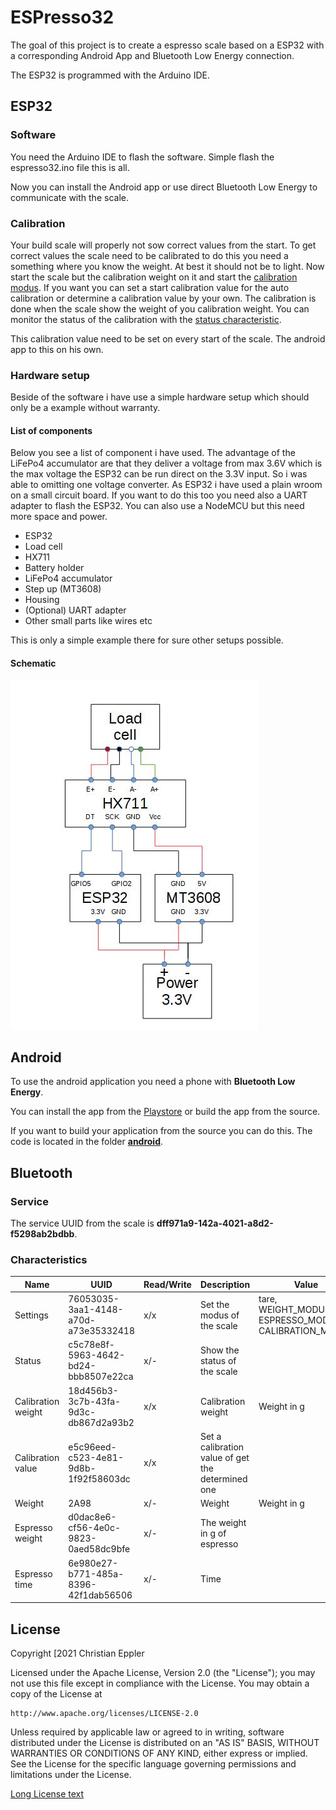 # ESPresso32

The goal of this project is to create a espresso scale based on a ESP32 with
a corresponding Android App and Bluetooth Low Energy connection.

The ESP32 is programmed with the Arduino IDE.

## ESP32

### Software
You need the Arduino IDE to flash the software.
Simple flash the espresso32.ino file this is all.

Now you can install the Android app or use direct Bluetooth Low Energy
to communicate with the scale.

### Calibration
Your build scale will properly not sow correct values from the start.
To get correct values the scale need to be calibrated to do this
you need  a something where you know the weight.
At best it should not be to light.
Now start the scale but the calibration weight on it and start the [calibration modus](#characteristics).
If you want you can set a start calibration value for the auto calibration or determine a calibration
value by your own.
The calibration is done when the scale show the weight of you calibration weight.
You can monitor the status of the calibration with the [status characteristic](#characteristics).

This calibration value need to be set on every start of the scale. The android app to this on his own.

### Hardware setup
Beside of the software i have use a simple hardware setup which should only be a example without warranty.

#### List of components
Below you see a list of component i have used.
The advantage of the LiFePo4 accumulator are that they deliver a voltage from
max 3.6V which is the max voltage the ESP32 can be run direct on the 3.3V input.
So i was able to omitting one voltage converter.
As ESP32 i have used a plain wroom on a small circuit board.
If you want to do this too you need also a UART adapter to flash the ESP32.
You can also use a NodeMCU but this need more space and power.

- ESP32
- Load cell
- HX711
- Battery holder
- LiFePo4 accumulator
- Step up (MT3608)
- Housing
- (Optional) UART adapter
- Other small parts like wires etc

This is only a  simple example there for sure other setups possible.

#### Schematic

![Schematic](images/schematic.jpg)

## Android
To use the android application you need a phone with **Bluetooth Low Energy**.

You can install the app from the [Playstore](https://github.com/epplerc/ESPresso32) or build the app from the source.


If you want to build your application from the source you can do this.
The code is located in the folder  **[android](android)**.

## Bluetooth

### Service
The service UUID from the scale is **dff971a9-142a-4021-a8d2-f5298ab2bdbb**.

### Characteristics
Name | UUID | Read/Write  | Description | Value
------ | ------| ------| ------| ------
Settings   | 76053035-3aa1-4148-a70d-a73e35332418| x/x| Set the modus of the scale| tare, WEIGHT_MODUS, ESPRESSO_MODUS, CALIBRATION_MODUS
Status   | c5c78e8f-5963-4642-bd24-bbb8507e22ca|  x/-| Show the status of the scale|
Calibration weight   | 18d456b3-3c7b-43fa-9d3c-db867d2a93b2|  x/x| Calibration weight | Weight in g|
Calibration value   | e5c96eed-c523-4e81-9d8b-1f92f58603dc| x/x| Set a calibration value of get the determined one | 
Weight   | 2A98| x/-| Weight| Weight in g
Espresso weight   | d0dac8e6-cf56-4e0c-9823-0aed58dc9bfe|  x/-| The weight in g of espresso| 
Espresso time  | 6e980e27-b771-485a-8396-42f1dab56506|  x/-| Time| 


## License

Copyright [2021 Christian Eppler

Licensed under the Apache License, Version 2.0 (the "License");
you may not use this file except in compliance with the License.
You may obtain a copy of the License at

    http://www.apache.org/licenses/LICENSE-2.0

Unless required by applicable law or agreed to in writing, software
distributed under the License is distributed on an "AS IS" BASIS,
WITHOUT WARRANTIES OR CONDITIONS OF ANY KIND, either express or implied.
See the License for the specific language governing permissions and
limitations under the License.

[Long License text](LICENSE)









